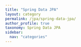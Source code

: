 ```yaml
---
title: "Spring Data JPA"
layout: category
permalink: /jpa/spring-data-jpa/
author_profile: true
taxonomy: Spring Data JPA
sidebar:
  nav: "categories"
---
```

